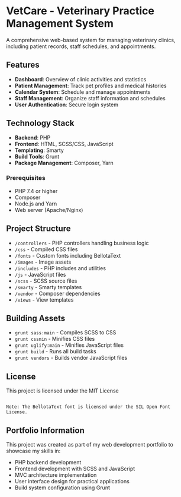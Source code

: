 # VetCare - Veterinary Practice Management System

A comprehensive web-based system for managing veterinary clinics, including patient records, staff schedules, and appointments.

## Features

- **Dashboard**: Overview of clinic activities and statistics
- **Patient Management**: Track pet profiles and medical histories
- **Calendar System**: Schedule and manage appointments
- **Staff Management**: Organize staff information and schedules
- **User Authentication**: Secure login system

## Technology Stack

- **Backend**: PHP
- **Frontend**: HTML, SCSS/CSS, JavaScript
- **Templating**: Smarty
- **Build Tools**: Grunt
- **Package Management**: Composer, Yarn

### Prerequisites

- PHP 7.4 or higher
- Composer
- Node.js and Yarn
- Web server (Apache/Nginx)

## Project Structure

- `/controllers` - PHP controllers handling business logic
- `/css` - Compiled CSS files
- `/fonts` - Custom fonts including BellotaText
- `/images` - Image assets
- `/includes` - PHP includes and utilities
- `/js` - JavaScript files
- `/scss` - SCSS source files
- `/smarty` - Smarty templates
- `/vendor` - Composer dependencies
- `/views` - View templates

## Building Assets

- `grunt sass:main` - Compiles SCSS to CSS
- `grunt cssmin` - Minifies CSS files
- `grunt uglify:main` - Minifies JavaScript files
- `grunt build` - Runs all build tasks
- `grunt vendors` - Builds vendor JavaScript files

## License

This project is licensed under the MIT License

```

Note: The BellotaText font is licensed under the SIL Open Font License.

```

## Portfolio Information

This project was created as part of my web development portfolio to showcase my skills in:

- PHP backend development
- Frontend development with SCSS and JavaScript
- MVC architecture implementation
- User interface design for practical applications
- Build system configuration using Grunt
